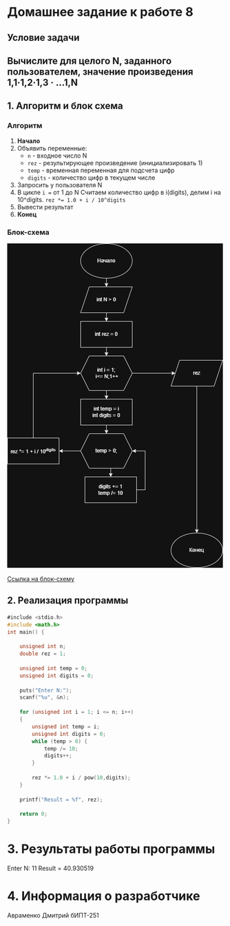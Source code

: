 # Домашнее задание к работе 8

## Условие задачи
Вычислите для целого N, заданного пользователем, значение
произведения 1,1·1,2·1,3 · ...1,N
---
## 1. Алгоритм и блок схема

### Алгоритм
1. **Начало**
2. Объявить переменные:
   - `n` - входное число N
   - `rez` - результирующее произведение (инициализировать 1)
   - `temp` - временная переменная для подсчета цифр
   - `digits` - количество цифр в текущем числе
3. Запросить у пользователя N
4. В цикле `i =` от 1 до N
    	Считаем количество цифр в i(digits), делим i на 10^digits.
   		`rez *= 1.0 + i / 10^digits`
5. Вывести результат
6. **Конец**

### Блок-схема
![Блок-схема алгоритма](Lab8_schema.png)

 [Ссылка на блок-схему](https://viewer.diagrams.net/?tags=%7B%7D&lightbox=1&highlight=0000ff&edit=_blank&layers=1&nav=1&title=Lab8_schema.drawio&dark=auto#Uhttps%3A%2F%2Fdrive.google.com%2Fuc%3Fid%3D1cBskoY_KU7yTj2_1Y4-Y3R1Gd1yOZScB%26export%3Ddownload)

 ## 2. Реализация программы

```c
﻿#include <stdio.h>
#include <math.h>
int main() {
	
	unsigned int n;
	double rez = 1;

	unsigned int temp = 0;
	unsigned int digits = 0;

	puts("Enter N:");
	scanf("%u", &n);

	for (unsigned int i = 1; i <= n; i++)
	{
		unsigned int temp = i;
		unsigned int digits = 0;
		while (temp > 0) {
			temp /= 10;
			digits++;
		}

		rez *= 1.0 + i / pow(10,digits);
	}

	printf("Result = %f", rez);

	return 0;
}
```
# 3. Результаты работы программы
Enter N:
11
Result = 40.930519
# 4. Информация о разработчике
Авраменко Дмитрий бИПТ-251
